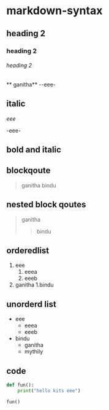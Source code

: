 # markdown-syntax
## heading 2
### heading 2
###### heading 2
** ganitha**
--eee-
## italic
*eee*

-eee-
## bold and italic
## blockqoute
>ganitha
>bindu
## nested block qoutes
>ganitha
>>bindu
## orderedlist
1. eee 
     1. eeea
     2. eeeb
2. ganitha
     1.bindu  
## unorderd list
- eee
     * eeea
     * eeeb
- bindu
     + ganitha
     + mythily
## code
```python
def fun():
    print("hello kits eee")
```
```
fun()
```
